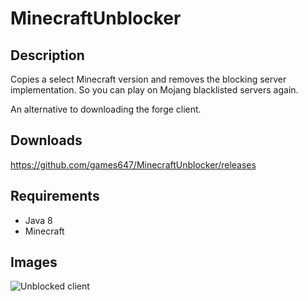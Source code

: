 # MinecraftUnblocker

## Description

Copies a select Minecraft version and removes the blocking server implementation. So you can play on Mojang blacklisted
servers again.

An alternative to downloading the forge client.

## Downloads

https://github.com/games647/MinecraftUnblocker/releases

## Requirements

* Java 8
* Minecraft

## Images

![Unblocked client](http://i.imgur.com/Ld7tCZU.png)
